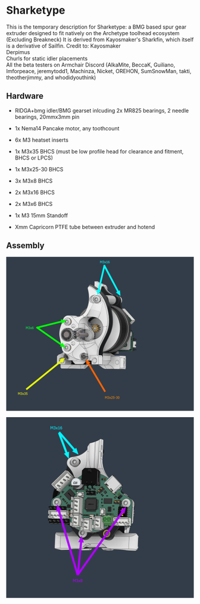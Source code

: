 # Sharketype

This is the temporary description for Sharketype: a BMG based spur gear extruder designed to fit natively on the Archetype toolhead ecosystem (Excluding Breakneck)
It is derived from Kayosmaker's Sharkfin, which itself is a derivative of Sailfin.
Credit to:
Kayosmaker  
Derpimus   
Churls for static idler placements  
All the beta testers on Armchair Discord (AlkaMite, BeccaK, Guiliano, Imforpeace, jeremytodd1, Machinza, Nicket, OREHON, SumSnowMan, takti, theotherjimmy, and whodidyouthink)  

## Hardware

* RIDGA+bmg idler/BMG gearset inlcuding 2x MR825 bearings, 2 needle bearings, 20mmx3mm pin

* 1x Nema14 Pancake motor, any toothcount

* 6x M3 heatset inserts

* 1x M3x35 BHCS (must be low profile head for clearance and fitment, BHCS or LPCS)

* 1x M3x25-30 BHCS

* 3x M3x8 BHCS

* 2x M3x16 BHCS

* 2x M3x6 BHCS

* 1x M3 15mm Standoff

* Xmm Capricorn PTFE tube between extruder and hotend
  
## Assembly

![Hardware Front](./Images/Hardware_Front.png)

![Hardware Rear](./Images/Hardware_Rear.png)
